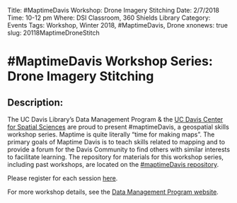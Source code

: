 Title: #MaptimeDavis Workshop: Drone Imagery Stitching
Date: 2/7/2018
Time: 10-12 pm
Where: DSI Classroom, 360 Shields Library
Category: Events
Tags: Workshop, Winter 2018, #MaptimeDavis, Drone
xnonews: true
slug: 20118MaptimeDroneStitch

# #MaptimeDavis Workshop Series: Drone Imagery Stitching

## Description:
The UC Davis Library’s Data Management Program & the [UC Davis Center for Spatial Sciences](https://spatial.ucdavis.edu/) are proud to present #maptimeDavis, a geospatial skills workshop series.  Maptime is quite literally “time for making maps”.  The primary goals of Maptime Davis is to teach skills related to mapping and to provide a forum for the Davis Community to find others with similar interests to facilitate learning. The repository for materials for this workshop series, including past workshops, are located on the [#maptimeDavis repository](https://github.com/MicheleTobias/MaptimeDavis).

Please register for each session [here](https://forms.library.ucdavis.edu/classes/descriptions.php). 

 For more workshop details, see the [Data Management Program website](https://www.library.ucdavis.edu/service/data-management/data-management-program-workshops-events/).


